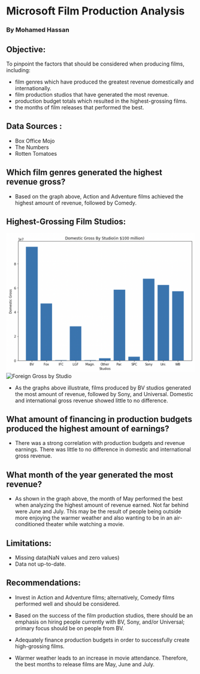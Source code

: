 # Microsoft Film Production Analysis


### By Mohamed Hassan



## Objective:

To pinpoint the factors that should be considered when producing films, including:

* film genres which have produced the greatest revenue domestically and internationally. 
* film production studios that have generated the most revenue.
* production budget totals which resulted in the highest-grossing films.
* the months of film releases that performed the best.



## Data Sources :

* Box Office Mojo
* The Numbers
* Rotten Tomatoes


## Which film genres generated the highest revenue gross?



* Based on the graph above, Action and Adventure films achieved the highest amount of revenue, followed by Comedy.


## Highest-Grossing Film Studios:

<img src="Domestic Gross Studio Bar Graph.png" width="700">

<img width="638" alt="Foreign Gross by Studio" src="https://user-images.githubusercontent.com/77416319/122105106-66744480-cde6-11eb-9e8f-10629bdb502b.png">


* As the graphs above illustrate, films produced by BV studios generated the most amount of revenue, followed by Sony, and Universal. Domestic and international gross revenue showed little to no difference.


## What amount of financing in production budgets produced the highest amount of earnings?


* There was a strong correlation with production budgets and revenue earnings. There was little to no difference in domestic and international gross revenue.



## What month of the year generated the most revenue?

* As shown in the graph above, the month of May performed the best when analyzing the highest amount of revenue earned. Not far behind were June and July. This may be the result of people being outside more enjoying the warmer weather and also wanting to be in an air-conditioned theater while watching a movie.


## Limitations:

* Missing data(NaN values and zero values)
* Data not up-to-date.


## Recommendations:

* Invest in Action and Adventure films; alternatively, Comedy films performed well and should be considered.

* Based on the success of the film production studios, there should be an emphasis on hiring people currently with BV, Sony, and/or Universal; primary focus should be on people from BV.

* Adequately finance production budgets in order to successfully create high-grossing films.

* Warmer weather leads to an increase in movie attendance. Therefore, the best months to release films are May, June and July.


